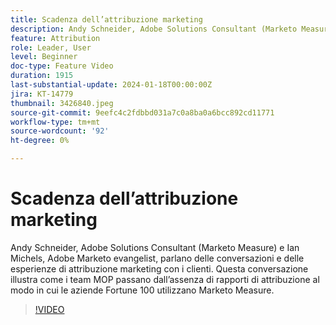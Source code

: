 ```yaml
---
title: Scadenza dell’attribuzione marketing
description: Andy Schneider, Adobe Solutions Consultant (Marketo Measure) e Ian Michels, Adobe Marketo evangelist, parlano delle conversazioni e delle esperienze di attribuzione marketing con i clienti.  Questa conversazione illustra come i team MOP passano dall’assenza di rapporti di attribuzione al modo in cui le aziende Fortune 100 utilizzano Marketo Measure.
feature: Attribution
role: Leader, User
level: Beginner
doc-type: Feature Video
duration: 1915
last-substantial-update: 2024-01-18T00:00:00Z
jira: KT-14779
thumbnail: 3426840.jpeg
source-git-commit: 9eefc4c2fdbbd031a7c0a8ba0a6bcc892cd11771
workflow-type: tm+mt
source-wordcount: '92'
ht-degree: 0%

---
```



# Scadenza dell’attribuzione marketing

Andy Schneider, Adobe Solutions Consultant (Marketo Measure) e Ian Michels, Adobe Marketo evangelist, parlano delle conversazioni e delle esperienze di attribuzione marketing con i clienti.  Questa conversazione illustra come i team MOP passano dall’assenza di rapporti di attribuzione al modo in cui le aziende Fortune 100 utilizzano Marketo Measure.

>[!VIDEO](https://video.tv.adobe.com/v/3426840/?learn=on)
